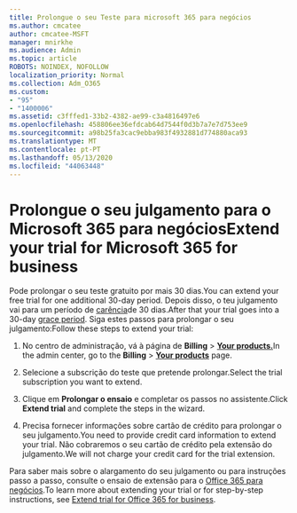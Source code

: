 ```yaml
---
title: Prolongue o seu Teste para microsoft 365 para negócios
ms.author: cmcatee
author: cmcatee-MSFT
manager: mnirkhe
ms.audience: Admin
ms.topic: article
ROBOTS: NOINDEX, NOFOLLOW
localization_priority: Normal
ms.collection: Adm_O365
ms.custom:
- "95"
- "1400006"
ms.assetid: c3fffed1-33b2-4382-ae99-c3a4816497e6
ms.openlocfilehash: 458806ee36efdcab64d7544f0d3b7a7e7d753ee9
ms.sourcegitcommit: a98b25fa3cac9ebba983f4932881d774880aca93
ms.translationtype: MT
ms.contentlocale: pt-PT
ms.lasthandoff: 05/13/2020
ms.locfileid: "44063448"
---
```

# <a name="extend-your-trial-for-microsoft-365-for-business"></a><span data-ttu-id="25ea4-102">Prolongue o seu julgamento para o Microsoft 365 para negócios</span><span class="sxs-lookup"><span data-stu-id="25ea4-102">Extend your trial for Microsoft 365 for business</span></span>

<span data-ttu-id="25ea4-103">Pode prolongar o seu teste gratuito por mais 30 dias.</span><span class="sxs-lookup"><span data-stu-id="25ea4-103">You can extend your free trial for one additional 30-day period.</span></span> <span data-ttu-id="25ea4-104">Depois disso, o teu julgamento vai para um período de [carência](https://docs.microsoft.com/alchemyinsights/grace-period-for-microsoft-365-free-trial)de 30 dias.</span><span class="sxs-lookup"><span data-stu-id="25ea4-104">After that your trial goes into a 30-day [grace period](https://docs.microsoft.com/alchemyinsights/grace-period-for-microsoft-365-free-trial).</span></span> <span data-ttu-id="25ea4-105">Siga estes passos para prolongar o seu julgamento:</span><span class="sxs-lookup"><span data-stu-id="25ea4-105">Follow these steps to extend your trial:</span></span>
  
1. <span data-ttu-id="25ea4-106">No centro de administração, vá à página de **Billing** \> **[Your products.](https://go.microsoft.com/fwlink/p/?linkid=842054)**</span><span class="sxs-lookup"><span data-stu-id="25ea4-106">In the admin center, go to the **Billing** \> **[Your products](https://go.microsoft.com/fwlink/p/?linkid=842054)** page.</span></span>

2. <span data-ttu-id="25ea4-107">Selecione a subscrição do teste que pretende prolongar.</span><span class="sxs-lookup"><span data-stu-id="25ea4-107">Select the trial subscription you want to extend.</span></span>

3. <span data-ttu-id="25ea4-108">Clique em **Prolongar o ensaio** e completar os passos no assistente.</span><span class="sxs-lookup"><span data-stu-id="25ea4-108">Click **Extend trial** and complete the steps in the wizard.</span></span>

4. <span data-ttu-id="25ea4-109">Precisa fornecer informações sobre cartão de crédito para prolongar o seu julgamento.</span><span class="sxs-lookup"><span data-stu-id="25ea4-109">You need to provide credit card information to extend your trial.</span></span> <span data-ttu-id="25ea4-110">Não cobraremos o seu cartão de crédito pela extensão do julgamento.</span><span class="sxs-lookup"><span data-stu-id="25ea4-110">We will not charge your credit card for the trial extension.</span></span>

<span data-ttu-id="25ea4-111">Para saber mais sobre o alargamento do seu julgamento ou para instruções passo a passo, consulte o ensaio de extensão para o [Office 365 para negócios](https://docs.microsoft.com/microsoft-365/commerce/extend-your-trial).</span><span class="sxs-lookup"><span data-stu-id="25ea4-111">To learn more about extending your trial or for step-by-step instructions, see [Extend trial for Office 365 for business](https://docs.microsoft.com/microsoft-365/commerce/extend-your-trial).</span></span>
